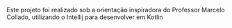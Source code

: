 Este projeto foi realizado sob a orientação inspiradora do Professor Marcelo Collado, utilizando o Intellij para desenvolver em Kotlin
